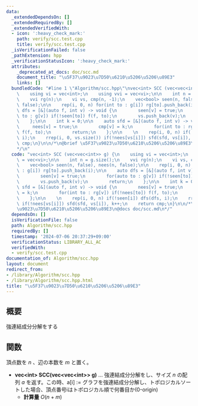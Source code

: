 ```yaml
---
data:
  _extendedDependsOn: []
  _extendedRequiredBy: []
  _extendedVerifiedWith:
  - icon: ':heavy_check_mark:'
    path: verify/scc.test.cpp
    title: verify/scc.test.cpp
  _isVerificationFailed: false
  _pathExtension: hpp
  _verificationStatusIcon: ':heavy_check_mark:'
  attributes:
    _deprecated_at_docs: doc/scc.md
    document_title: "\u5F37\u9023\u7D50\u6210\u5206\u5206\u89E3"
    links: []
  bundledCode: "#line 1 \"Algorithm/scc.hpp\"\nvec<int> SCC (vec<vec<int>> g) {\n\
    \    using vi = vec<int>;\n    using vvi = vec<vi>;\n\n    int n = g.size();\n\
    \    vvi rg(n);\n    vi vs, cmp(n, -1);\n    vec<bool> seen(n, false), nees(n,\
    \ false);\n\n    rep(i, 0, n) for(int to : g[i]) rg[to].push_back(i);\n\n    auto\
    \ dfs = [&](auto f, int v) -> void {\n        seen[v] = true;\n        for(auto\
    \ to : g[v]) if(!seen[to]) f(f, to);\n        vs.push_back(v);\n        return;\n\
    \    };\n\n    int k = 0;\n\n    auto sfd = [&](auto f, int v) -> void {\n   \
    \     nees[v] = true;\n        cmp[v] = k;\n        for(int to : rg[v]) if(!nees[to])\
    \ f(f, to);\n        return;\n    };\n\n    \n    rep(i, 0, n) if(!seen[i]) dfs(dfs,\
    \ i);\n    rrep(i, 0, vs.size()) if(!nees[vs[i]]) sfd(sfd, vs[i]), k++;\n    return\
    \ cmp;\n}\n\n/*\n@brief \u5F37\u9023\u7D50\u6210\u5206\u5206\u89E3\n@docs doc/scc.md\n\
    */\n"
  code: "vec<int> SCC (vec<vec<int>> g) {\n    using vi = vec<int>;\n    using vvi\
    \ = vec<vi>;\n\n    int n = g.size();\n    vvi rg(n);\n    vi vs, cmp(n, -1);\n\
    \    vec<bool> seen(n, false), nees(n, false);\n\n    rep(i, 0, n) for(int to\
    \ : g[i]) rg[to].push_back(i);\n\n    auto dfs = [&](auto f, int v) -> void {\n\
    \        seen[v] = true;\n        for(auto to : g[v]) if(!seen[to]) f(f, to);\n\
    \        vs.push_back(v);\n        return;\n    };\n\n    int k = 0;\n\n    auto\
    \ sfd = [&](auto f, int v) -> void {\n        nees[v] = true;\n        cmp[v]\
    \ = k;\n        for(int to : rg[v]) if(!nees[to]) f(f, to);\n        return;\n\
    \    };\n\n    \n    rep(i, 0, n) if(!seen[i]) dfs(dfs, i);\n    rrep(i, 0, vs.size())\
    \ if(!nees[vs[i]]) sfd(sfd, vs[i]), k++;\n    return cmp;\n}\n\n/*\n@brief \u5F37\
    \u9023\u7D50\u6210\u5206\u5206\u89E3\n@docs doc/scc.md\n*/"
  dependsOn: []
  isVerificationFile: false
  path: Algorithm/scc.hpp
  requiredBy: []
  timestamp: '2024-07-06 20:37:29+09:00'
  verificationStatus: LIBRARY_ALL_AC
  verifiedWith:
  - verify/scc.test.cpp
documentation_of: Algorithm/scc.hpp
layout: document
redirect_from:
- /library/Algorithm/scc.hpp
- /library/Algorithm/scc.hpp.html
title: "\u5F37\u9023\u7D50\u6210\u5206\u5206\u89E3"
---
```

## 概要
強連結成分分解をする

## 関数
頂点数を $n$ 、辺の本数を $m$ と置く。
- **vec\<int\> SCC(vec\<vec\<int\>\> g)** ... 強連結成分分解をし、サイズ $n$ の配列 $a$ を返す。この時、a[i] := グラフを強連結成分分解し、トポロジカルソートした場合、頂点番号iはトポロジカル順で何番目か(0-origin)
    - **計算量** $O(n + m)$

    
